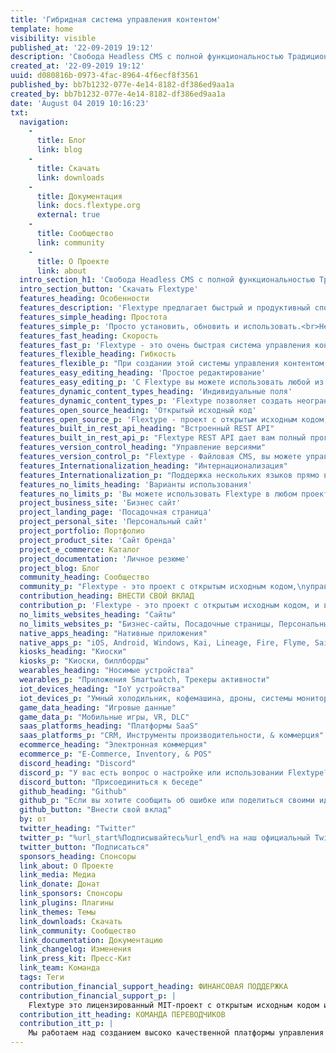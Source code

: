 ```yaml
---
title: 'Гибридная система управления контентом'
template: home
visibility: visible
published_at: '22-09-2019 19:12'
description: 'Свобода Headless CMS с полной функциональностью Традиционных CMS.'
created_at: '22-09-2019 19:12'
uuid: d080816b-0973-4fac-8964-4f6ecf8f3561
published_by: bb7b1232-077e-4e14-8182-df386ed9aa1a
created_by: bb7b1232-077e-4e14-8182-df386ed9aa1a
date: 'August 04 2019 10:16:23'
txt:
  navigation:
    - 
      title: Блог
      link: blog
    - 
      title: Скачать
      link: downloads
    - 
      title: Документация
      link: docs.flextype.org
      external: true
    - 
      title: Сообщество
      link: community
    - 
      title: О Проекте
      link: about
  intro_section_h1: 'Свобода Headless CMS с полной функциональностью Традиционных CMS.'
  intro_section_button: 'Скачать Flextype'
  features_heading: Особенности
  features_description: 'Flextype предлагает быстрый и продуктивный способ<br> создания и управлениями веб-сайтами.'
  features_simple_heading: Простота
  features_simple_p: 'Просто установить, обновить и использовать.<br>Не требуется специальной установки, просто скопируйте файлы на ваш сервер!'
  features_fast_heading: Скорость
  features_fast_p: 'Flextype - это очень быстрая система управления контентом благодаря элегантной архитектуре и встроенному умному кэшу.'
  features_flexible_heading: Гибкость
  features_flexible_p: "При создании этой системы управления контентом, мы сосредоточились на простоте и гибкости. Для этого мы создали простой, но мощный API."
  features_easy_editing_heading: 'Простое редактирование'
  features_easy_editing_p: 'С Flextype вы можете использовать любой из ваших любимых редакторов контента для создания контента или может использовать нашу великолепную %url_start%Админку%url_end%.'
  features_dynamic_content_types_heading: 'Индивидуальные поля'
  features_dynamic_content_types_p: 'Flextype позволяет создать неограниченное количество индивидуальных полей для любых из ваших записей.'
  features_open_source_heading: 'Открытый исходный код'
  features_open_source_p: 'Flextype - проект с открытым исходным кодом, основанный Сергеем Романенко и поддерживаемый Сообществом Flextype .<br>и опубликован под лицензией MIT<br>,'
  features_built_in_rest_api_heading: "Встроенный REST API"
  features_built_in_rest_api_p: "Flextype REST API дает вам полный программный контроль над управлением контентом."
  features_version_control_heading: "Управление версиями"
  features_version_control_p: "Flextype - Файловая CMS, вы можете управлять версиями всего контента с помощью GIT или любой другой системы контроля версий."
  features_Internationalization_heading: "Интернационализация"
  features_Internationalization_p: "Поддержка нескольких языков прямо в из коробки. Вы можете интегрировать ваш сайт разработанный на Flextype с любым облачным решением для управления локализацией, таким как Crowdin или Transifex."
  features_no_limits_heading: 'Варианты использования'
  features_no_limits_p: 'Вы можете использовать Flextype в любом проекте!'
  project_business_site: 'Бизнес сайт'
  project_landing_page: 'Посадочная страница'
  project_personal_site: 'Персональный сайт'
  project_portfolio: Портфолио
  project_product_site: 'Сайт бренда'
  project_e_commerce: Каталог
  project_documentation: 'Личное резюме'
  project_blog: Блог
  community_heading: Сообщество
  community_p: "Flextype - это проект с открытым исходным кодом,\nуправляемый сообществом и поддерживаемый сообществом!"
  contribution_heading: ВНЕСТИ СВОЙ ВКЛАД
  contribution_p: 'Flextype - это проект с открытым исходным кодом, и вклад сообщества важен для его роста и успеха.  Внести свой вклад в Flextype легко, и вы можете выделить столько времени, сколько захотите.'
  no_limits_websites_heading: "Сайты"
  no_limits_websites_p: "Бизнес-сайты, Посадочные страницы, Персональный сайт, Портфолио, Товары сайтов, Блоги и Веб-приложения"
  native_apps_heading: "Нативные приложения"
  native_apps_p: "iOS, Android, Windows, Kai, Lineage, Fire, Flyme, Sailfish, Tizen, Remix."
  kiosks_heading: "Киоски"
  kiosks_p: "Киоски, биллборды"
  wearables_heading: "Носимые устройства"
  wearables_p: "Приложения Smartwatch, Трекеры активности"
  iot_devices_heading: "IoY устройства"
  iot_devices_p: "Умный холодильник, кофемашина, дроны, системы мониторинга жизнедеятельности города."
  game_data_heading: "Игровые данные"
  game_data_p: "Мобильные игры, VR, DLC"
  saas_platforms_heading: "Платформы SaaS"
  saas_platforms_p: "CRM, Инструменты производительности, & коммерция"
  ecommerce_heading: "Электронная коммерция"
  ecommerce_p: "E-Commerce, Inventory, & POS"
  discord_heading: "Discord"
  discord_p: "У вас есть вопрос о настройке или использовании Flextype? Мы сделаем все возможное, чтобы помочь вам. Также здесь вы можете начать обсуждение разработки ядра, плагинов и тем."
  discord_button: "Присоединиться к беседе"
  github_heading: "Github"
  github_p: "Если вы хотите сообщить об ошибке или поделиться своими идеями, вы можете использовать %url_start%Flextype GitHub Issues tracker.%url_end%F"
  github_button: "Внести свой вклад"
  by: от
  twitter_heading: "Twitter"
  twitter_p: "%url_start%Подписывайтесь%url_end% на наш официальный Twitter чтобы получать в режиме реального времени новости о разработке и всех мероприятиях."
  twitter_button: "Подписаться"
  sponsors_heading: Спонсоры
  link_about: О Проекте
  link_media: Медиа
  link_donate: Донат
  link_sponsors: Спонсоры
  link_plugins: Плагины
  link_themes: Темы
  link_downloads: Скачать
  link_community: Сообщество
  link_documentation: Документацию
  link_changelog: Изменения
  link_press_kit: Пресс-Кит
  link_team: Команда
  tags: Теги
  contribution_financial_support_heading: ФИНАНСОВАЯ ПОДДЕРЖКА
  contribution_financial_support_p: |
    Flextype это лицензированный MIT-проект с открытым исходным кодом и полностью бесплатный для использования. Однако объем усилий, необходимых для поддержания и развития новых возможностей проекта, не является устойчивым без надлежащей финансовой поддержки. Вы можете поддержать развитие проекта, будучи cпонсором:<br> <br><br>Стать спонсором на Patreon.<a class="invert" href="https://www.patreon.com/awilum"></a><a class="invert" href="//flextype.org/en/one-time-donation">Одноразовое пожертвование через PayPal, QIWI, Sberbank, Яндекс</a>
  contribution_itt_heading: КОМАНДА ПЕРЕВОДЧИКОВ
  contribution_itt_p: |
    Мы работаем над созданием высоко качественной платформы управления контентом!<br><br>Если вы хотите принять участие в переводе Flextype, пожалуйста, присоединитесь к международной команде переводчиков Flextype и начните переводить!<br><br>Наши проекты crowdin:<br> <a href="https://crowdin.com/project/flextype-plugin-admin" class="invert">Админка</a>, <a href="https://crowdin.com/project/flextype-plugin-form-admin" class="invert">Админка Форм</a>, <a href="https://crowdin.com/project/flextype-plugin-themes-admin" class="invert">Админка Тем</a>, <a href="https://crowdin.com/project/flextype-plugin-accounts-admin" class="invert">Админка Аккаунтов</a>, <a href="https://crowdin.com/project/flextype-plugin-accounts-admin" class="invert">Аккаунты</a>, <a href="https://crowdin.com/project/flextype-website" class="invert">Веб-сайт Flextype</a>, <a href="https://crowdin.com/project/flextype-documentation" class="invert">Документация по Flextype</a>
---
```



